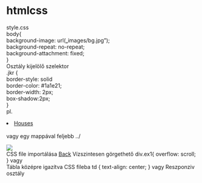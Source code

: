 # htmlcss
style.css  
	body{  
		background-image: url(„images/bg.jpg”);  
		background-repeat: no-repeat;  
		background-attachment: fixed;  
}  
Osztály kijelölő szelektor  
.jkr {  
	border-style: solid  
border-color: #1a1e21;  
	border-width: 2px;  
	box-shadow:2px;  
}  
pl.<li><a href=”mappanev/houses.html” class=”jkr”>Houses</a></li>    
vagy egy mappával feljebb  ../  
<div>  
	<img src=”jkr.jpg” style=”width:30%; height:30%;” class=”img-fluid jkr”/>  
</div>  
CSS file importálása  
	<html>  
		<head>  
			<link rel=”stylesheet” href=”style.css”>  
			<title>Files</title>  
		</head>  
		<body>  
			<a href=”index.html”>Back</a>  
	</html>  
Vízszintesen görgethető  div.ex1{  
					   overflow: scroll;  
  }  
	vagy <div class=”table-data” style=”overflow:scroll;”>  
Tábla középre igazítva  CSS fileba   td {    
						text-align: center;    
}    
     			vagy <td style=”text-align: center;”>    
Reszponziv osztály  <div class=”table-data table-responziv”>    
  

